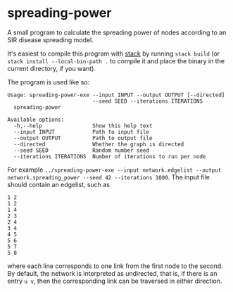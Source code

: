 # spreading-power

A small program to calculate the spreading power of nodes according to an SIR disease spreading model.

It's easiest to compile this program with [stack](https://docs.haskellstack.org/en/stable/README/) by running `stack build` (or `stack install --local-bin-path .` to compile it and place the binary in the current directory, if you want).

The program is used like so:
```
Usage: spreading-power-exe --input INPUT --output OUTPUT [--directed]
                           --seed SEED --iterations ITERATIONS
  spreading-power

Available options:
  -h,--help                Show this help text
  --input INPUT            Path to input file
  --output OUTPUT          Path to output file
  --directed               Whether the graph is directed
  --seed SEED              Random number seed
  --iterations ITERATIONS  Number of iterations to run per node
```

For example `../spreading-power-exe --input network.edgelist --output network.spreading_power --seed 42 --iterations 1000`. The input file should contain an edgelist, such as
```
1 2
1 2
1 4
2 3
2 4
3 4
4 5
5 6
5 7
5 8
```
where each line corresponds to one link from the first node to the second. By default, the network is interpreted as undirected, that is, if there is an entry `u v`, then the corresponding link can be traversed in either direction.
